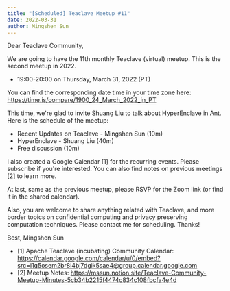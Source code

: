 ```yaml
---
title: "[Scheduled] Teaclave Meetup #11"
date: 2022-03-31
author: Mingshen Sun
---
```


Dear Teaclave Community,

We are going to have the 11th monthly Teaclave (virtual) meetup. This
is the second meetup in 2022.

- 19:00-20:00 on Thursday, March 31, 2022 (PT)

You can find the corresponding date time in your time zone here:
<https://time.is/compare/1900_24_March_2022_in_PT>

This time, we're glad to invite Shuang Liu to talk about HyperEnclave in Ant.
Here is the schedule of the meetup:

- Recent Updates on Teaclave - Mingshen Sun (10m)
- HyperEnclave - Shuang Liu (40m)
- Free discussion (10m)

I also created a Google Calendar [1] for the recurring events. Please
subscribe if you're interested. You can also find notes on previous
meetings [2] to learn more.

At last, same as the previous meetup, please RSVP for the Zoom link
(or find it in the shared calendar).

Also, you are welcome to share anything related with Teaclave, and
more border topics on confidential computing and privacy preserving
computation techniques. Please contact me for scheduling. Thanks!

Best,
Mingshen Sun

- [1] Apache Teaclave (incubating) Community Calendar: <https://calendar.google.com/calendar/u/0/embed?src=l1q5osem2br8i4bj7dgik5sae4@group.calendar.google.com>
- [2] Meetup Notes: <https://mssun.notion.site/Teaclave-Community-Meetup-Minutes-5cb34b2215f4474c834c108fbcfa4e4d>
